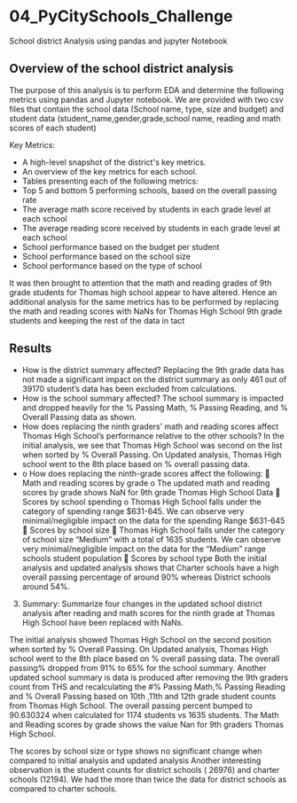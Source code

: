 # 04_PyCitySchools_Challenge
School district Analysis using pandas and jupyter Notebook
## Overview of the school district analysis
The purpose of this analysis is to perform EDA and  determine the following metrics using pandas and Jupyter notebook. 
We are provided with two csv files that contain the school data (School name, type, size and budget) and student data (student_name,gender,grade,school name, reading and math scores of each student)

Key Metrics:
- A high-level snapshot of the district's key metrics.
- An overview of the key metrics for each school.
- Tables presenting each of the following metrics:
- Top 5 and bottom 5 performing schools, based on the overall passing rate
- The average math score received by students in each grade level at each school
- The average reading score received by students in each grade level at each school
- School performance based on the budget per student
- School performance based on the school size 
- School performance based on the type of school

It was then brought to attention that the math and reading grades of 9th grade students for Thomas high school appear to have altered. Hence an additional analysis for the same metrics has to be performed by replacing the math and reading scores with NaNs for Thomas High School 9th grade students and keeping the rest of the data in tact
## Results
- How is the district summary affected?
Replacing the 9th grade data has not made a significant impact on the district summary as only 461 out of 39170 student’s data has been excluded from calculations.
- How is the school summary affected?
The school summary is impacted  and dropped heavily for the % Passing Math, % Passing Reading, and % Overall Passing data  as shown.
- How does replacing the ninth graders’ math and reading scores affect Thomas High School’s performance relative to the other schools?
In the initial analysis, we see that Thomas High School was second on the list when sorted by % Overall Passing. On Updated analysis, Thomas High school went to the 8th place based on % overall passing data.
- o	How does replacing the ninth-grade scores affect the following:
	Math and reading scores by grade
o	The updated math and reading scores by grade  shows NaN for 9th grade Thomas High School Data
	Scores by school spending
o	Thomas High School falls under the category of spending range $631-645. We can observe very minimal/negligible impact on the data for the spending Range $631-645
	Scores by school size
	Thomas High School falls under the category of  school size “Medium” with a total of 1635 students. We can observe very minimal/negligible impact on the data for the “Medium” range schools student population
	Scores by school type
Both the initial analysis and updated analysis shows that Charter schools have a high overall passing percentage of around 90% whereas District schools around 54%.

3.	Summary: Summarize four changes in the updated school district analysis after reading and math scores for the ninth grade at Thomas High School have been replaced with NaNs.

The initial analysis showed  Thomas High School on the  second position when sorted by % Overall Passing. On Updated analysis, Thomas High school went to the 8th place based on % overall passing data. The overall passing% dropped from 91% to 65% for the school summary.
Another updated school summary is data is produced after removing the 9th graders count from THS and recalculating the #% Passing Math,% Passing Reading and % Overall Passing based on 10th ,11th and 12th grade student counts from Thomas High School. The overall passing percent bumped to 90.630324 when calculated for 1174 students vs 1635 students.
The Math and Reading scores by grade shows the value Nan for 9th graders Thomas High School.

The scores by school size or type shows no significant change when compared to initial analysis and updated analysis
 Another  interesting observation is the student counts for district schools ( 26976) and charter schools (12194). We had the more than twice the data for district schools as compared to charter schools.


